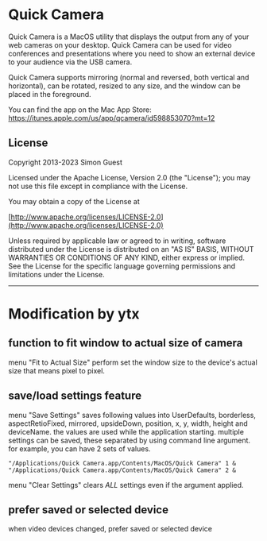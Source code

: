 # Quick Camera

Quick Camera is a MacOS utility that displays the output from any of your web cameras on your desktop. Quick Camera can be used for video conferences and presentations where you need to show an external device to your audience via the USB camera. 

Quick Camera supports mirroring (normal and reversed, both vertical and horizontal), can be rotated, resized to any size, and the window can be placed in the foreground.

You can find the app on the Mac App Store: https://itunes.apple.com/us/app/qcamera/id598853070?mt=12

License
-------
Copyright 2013-2023 Simon Guest

Licensed under the Apache License, Version 2.0 (the "License"); you may not use this file except in compliance with the License.

You may obtain a copy of the License at

[http://www.apache.org/licenses/LICENSE-2.0](http://www.apache.org/licenses/LICENSE-2.0)

Unless required by applicable law or agreed to in writing, software distributed under the License is distributed on an "AS IS" BASIS, WITHOUT WARRANTIES OR CONDITIONS OF ANY KIND, either express or implied.  See the License for the specific language governing permissions and limitations under the License.

---

# Modification by ytx

## function to fit window to actual size of camera

menu "Fit to Actual Size" perform set the window size to the device's actual size that means pixel to pixel.

## save/load settings feature

menu "Save Settings" saves following values into UserDefaults,
borderless, aspectRetioFixed, mirrored, upsideDown, position, x, y, width, height and deviceName.
the values are used while the application starting.
multiple settings can be saved, these separated by using command line argument.
for example, you can have 2 sets of values.
```
"/Applications/Quick Camera.app/Contents/MacOS/Quick Camera" 1 &
"/Applications/Quick Camera.app/Contents/MacOS/Quick Camera" 2 &
```

menu "Clear Settings" clears *ALL* settings even if the argument applied.

## prefer saved or selected device
when video devices changed, prefer saved or selected device
